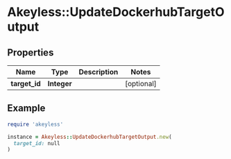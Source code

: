 # Akeyless::UpdateDockerhubTargetOutput

## Properties

| Name | Type | Description | Notes |
| ---- | ---- | ----------- | ----- |
| **target_id** | **Integer** |  | [optional] |

## Example

```ruby
require 'akeyless'

instance = Akeyless::UpdateDockerhubTargetOutput.new(
  target_id: null
)
```

